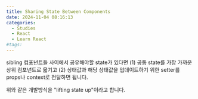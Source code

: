 ```yaml
---
title: Sharing State Between Components
date: 2024-11-04 08:16:13
categories:
  - Studies
  - React
  - Learn React
#tags:
---
```

sibling 컴포넌트들 사이에서 공유해야할 state가 있다면 (1) 공통 state를 가장 가까운 상위 컴포넌트로 옯기고 (2) 상태값과 해당 상태값을 업데이트하기 위한 setter를 props나 context로 전달하면 됩니다.

위와 같은 개발방식을 "lifting state up"이라고 합니다.
